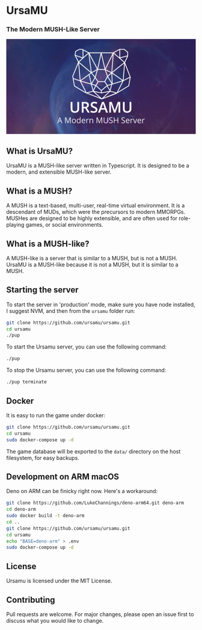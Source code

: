 # UrsaMU

### The Modern MUSH-Like Server

![ursamu header](ursamu_github_banner.png)

## What is UrsaMU?

UrsaMU is a MUSH-like server written in Typescript. It is designed to be a
modern, and extensible MUSH-like server.

## What is a MUSH?

A MUSH is a text-based, multi-user, real-time virtual environment. It is a
descendant of MUDs, which were the precursors to modern MMORPGs. MUSHes are
designed to be highly extensible, and are often used for role-playing games, or
social environments.

## What is a MUSH-like?

A MUSH-like is a server that is similar to a MUSH, but is not a MUSH. UrsaMU is
a MUSH-like because it is not a MUSH, but it is similar to a MUSH.

## Starting the server

To start the server in 'production' mode, make sure you have node installed, I
suggest NVM, and then from the `ursamu` folder run:

```bash
git clone https://github.com/ursamu/ursamu.git
cd ursamu
./pup
```

To start the Ursamu server, you can use the following command:

```bash
./pup
```

To stop the Ursamu server, you can use the following command:

```bash
./pup terminate
```

## Docker

It is easy to run the game under docker:

```bash
git clone https://github.com/ursamu/ursamu.git
cd ursamu
sudo docker-compose up -d
```

The game database will be exported to the `data/` directory on the host
filesystem, for easy backups.

## Development on ARM macOS

Deno on ARM can be finicky right now. Here's a workaround:

```bash
git clone https://github.com/LukeChannings/deno-arm64.git deno-arm
cd deno-arm
sudo docker build -t deno-arm
cd ..
git clone https://github.com/ursamu/ursamu.git
cd ursamu
echo "BASE=deno-arm" > .env
sudo docker-compose up -d
```

## License

Ursamu is licensed under the MIT License.

## Contributing

Pull requests are welcome. For major changes, please open an issue first to
discuss what you would like to change.
